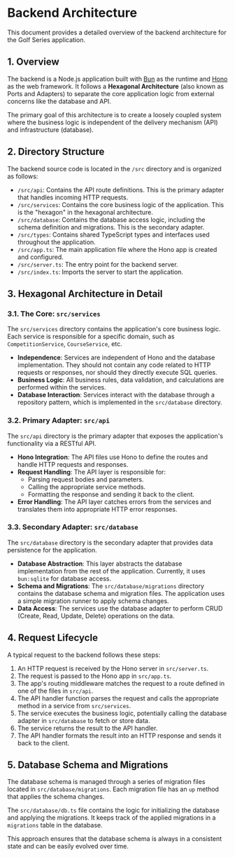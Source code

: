 
# Backend Architecture

This document provides a detailed overview of the backend architecture for the Golf Series application.

## 1. Overview

The backend is a Node.js application built with [Bun](https://bun.sh/) as the runtime and [Hono](https://hono.dev/) as the web framework. It follows a **Hexagonal Architecture** (also known as Ports and Adapters) to separate the core application logic from external concerns like the database and API.

The primary goal of this architecture is to create a loosely coupled system where the business logic is independent of the delivery mechanism (API) and infrastructure (database).

## 2. Directory Structure

The backend source code is located in the `/src` directory and is organized as follows:

-   `/src/api`: Contains the API route definitions. This is the primary adapter that handles incoming HTTP requests.
-   `/src/services`: Contains the core business logic of the application. This is the "hexagon" in the hexagonal architecture.
-   `/src/database`: Contains the database access logic, including the schema definition and migrations. This is the secondary adapter.
-   `/src/types`: Contains shared TypeScript types and interfaces used throughout the application.
-   `/src/app.ts`: The main application file where the Hono app is created and configured.
-   `/src/server.ts`: The entry point for the backend server.
-   `/src/index.ts`: Imports the server to start the application.

## 3. Hexagonal Architecture in Detail

### 3.1. The Core: `src/services`

The `src/services` directory contains the application's core business logic. Each service is responsible for a specific domain, such as `CompetitionService`, `CourseService`, etc.

-   **Independence**: Services are independent of Hono and the database implementation. They should not contain any code related to HTTP requests or responses, nor should they directly execute SQL queries.
-   **Business Logic**: All business rules, data validation, and calculations are performed within the services.
-   **Database Interaction**: Services interact with the database through a repository pattern, which is implemented in the `src/database` directory.

### 3.2. Primary Adapter: `src/api`

The `src/api` directory is the primary adapter that exposes the application's functionality via a RESTful API.

-   **Hono Integration**: The API files use Hono to define the routes and handle HTTP requests and responses.
-   **Request Handling**: The API layer is responsible for:
    -   Parsing request bodies and parameters.
    -   Calling the appropriate service methods.
    -   Formatting the response and sending it back to the client.
-   **Error Handling**: The API layer catches errors from the services and translates them into appropriate HTTP error responses.

### 3.3. Secondary Adapter: `src/database`

The `src/database` directory is the secondary adapter that provides data persistence for the application.

-   **Database Abstraction**: This layer abstracts the database implementation from the rest of the application. Currently, it uses `bun:sqlite` for database access.
-   **Schema and Migrations**: The `src/database/migrations` directory contains the database schema and migration files. The application uses a simple migration runner to apply schema changes.
-   **Data Access**: The services use the database adapter to perform CRUD (Create, Read, Update, Delete) operations on the data.

## 4. Request Lifecycle

A typical request to the backend follows these steps:

1.  An HTTP request is received by the Hono server in `src/server.ts`.
2.  The request is passed to the Hono app in `src/app.ts`.
3.  The app's routing middleware matches the request to a route defined in one of the files in `src/api`.
4.  The API handler function parses the request and calls the appropriate method in a service from `src/services`.
5.  The service executes the business logic, potentially calling the database adapter in `src/database` to fetch or store data.
6.  The service returns the result to the API handler.
7.  The API handler formats the result into an HTTP response and sends it back to the client.

## 5. Database Schema and Migrations

The database schema is managed through a series of migration files located in `src/database/migrations`. Each migration file has an `up` method that applies the schema changes.

The `src/database/db.ts` file contains the logic for initializing the database and applying the migrations. It keeps track of the applied migrations in a `migrations` table in the database.

This approach ensures that the database schema is always in a consistent state and can be easily evolved over time.

